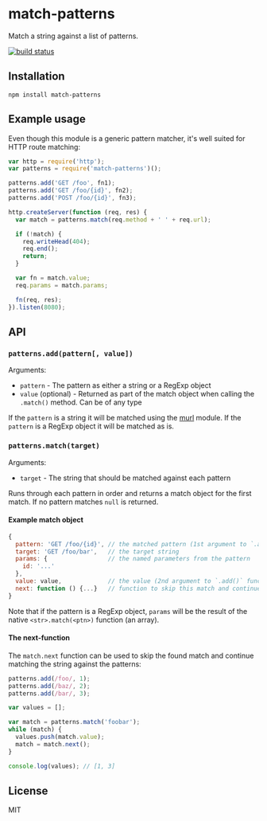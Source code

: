 # match-patterns

Match a string against a list of patterns.

[![build status](https://secure.travis-ci.org/watson/match-patterns.png)](http://travis-ci.org/watson/match-patterns)

## Installation

```
npm install match-patterns
```

## Example usage

Even though this module is a generic pattern matcher, it's well suited
for HTTP route matching:

```js
var http = require('http');
var patterns = require('match-patterns')();

patterns.add('GET /foo', fn1);
patterns.add('GET /foo/{id}', fn2);
patterns.add('POST /foo/{id}', fn3);

http.createServer(function (req, res) {
  var match = patterns.match(req.method + ' ' + req.url);

  if (!match) {
    req.writeHead(404);
    req.end();
    return;
  }

  var fn = match.value;
  req.params = match.params;

  fn(req, res);
}).listen(8080);
```

## API

### `patterns.add(pattern[, value])`

Arguments:

- `pattern` - The pattern as either a string or a RegExp object
- `value` (optional) - Returned as part of the match object when calling
  the `.match()` method. Can be of any type

If the `pattern` is a string it will be matched using the
[murl](https://github.com/mafintosh/murl) module. If the `pattern` is a
RegExp object it will be matched as is.

### `patterns.match(target)`

Arguments:

- `target` - The string that should be matched against each pattern

Runs through each pattern in order and returns a match object for the
first match. If no pattern matches `null` is returned.

#### Example match object

```js
{
  pattern: 'GET /foo/{id}', // the matched pattern (1st argument to `.add()` function)
  target: 'GET /foo/bar',   // the target string
  params: {                 // the named parameters from the pattern
    id: '...'
  },
  value: value,             // the value (2nd argument to `.add()` function)
  next: function () {...}   // function to skip this match and continue
}
```

Note that if the pattern is a RegExp object, `params` will be the result
of the native `<str>.match(<ptn>)` function (an array).

#### The next-function

The `match.next` function can be used to skip the found match and
continue matching the string against the patterns:

```js
patterns.add(/foo/, 1);
patterns.add(/baz/, 2);
patterns.add(/bar/, 3);

var values = [];

var match = patterns.match('foobar');
while (match) {
  values.push(match.value);
  match = match.next();
}

console.log(values); // [1, 3]
```

## License

MIT
